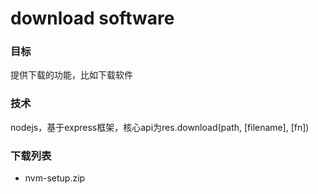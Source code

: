 # download software

### 目标

提供下载的功能，比如下载软件

### 技术

nodejs，基于express框架，核心api为res.download(path, [filename], [fn])


### 下载列表

* nvm-setup.zip